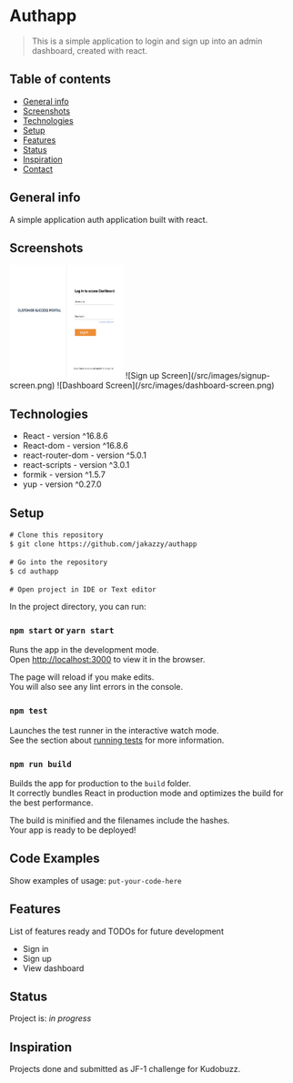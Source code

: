 # Authapp
> This is a simple application to login and sign up into an admin dashboard, created with react.

## Table of contents
* [General info](#general-info)
* [Screenshots](#screenshots)
* [Technologies](#technologies)
* [Setup](#setup)
* [Features](#features)
* [Status](#status)
* [Inspiration](#inspiration)
* [Contact](#contact)

## General info
A simple application auth application built with react.

## Screenshots
<img src="/src/images/signin-screen.png" alt="login screen" width="200" height="200"/>
![Sign up Screen](/src/images/signup-screen.png)
![Dashboard Screen](/src/images/dashboard-screen.png)


## Technologies
* React - version ^16.8.6
* React-dom - version ^16.8.6
* react-router-dom - version ^5.0.1
* react-scripts - version ^3.0.1
* formik - version ^1.5.7
* yup - version ^0.27.0


## Setup
```
# Clone this repository
$ git clone https://github.com/jakazzy/authapp

# Go into the repository
$ cd authapp

# Open project in IDE or Text editor
```
In the project directory, you can run:

### `npm start` or `yarn start`

Runs the app in the development mode.<br>
Open [http://localhost:3000](http://localhost:3000) to view it in the browser.

The page will reload if you make edits.<br>
You will also see any lint errors in the console.

### `npm test`

Launches the test runner in the interactive watch mode.<br>
See the section about [running tests](https://facebook.github.io/create-react-app/docs/running-tests) for more information.

### `npm run build`

Builds the app for production to the `build` folder.<br>
It correctly bundles React in production mode and optimizes the build for the best performance.

The build is minified and the filenames include the hashes.<br>
Your app is ready to be deployed!

## Code Examples
Show examples of usage:
`put-your-code-here`

## Features
List of features ready and TODOs for future development
* Sign in
* Sign up
* View dashboard

## Status
Project is: _in progress_

## Inspiration
Projects done and submitted as JF-1 challenge for Kudobuzz.

















